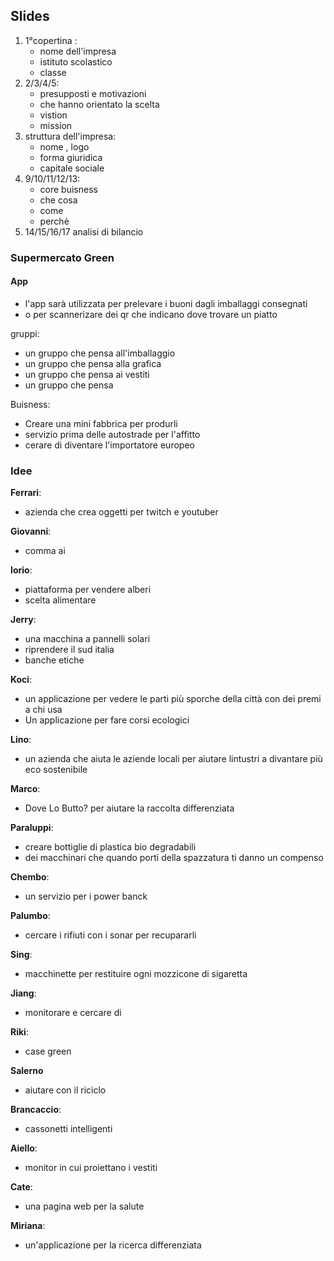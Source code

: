 
## Slides

1. 1°copertina :
    - nome dell'impresa
    - istituto scolastico
    - classe
2. 2/3/4/5:
    - presupposti e motivazioni
    - che hanno orientato la scelta
    - vistion
    - mission
3. struttura dell'impresa:
    - nome , logo
    - forma giuridica
    - capitale sociale
4. 9/10/11/12/13:
    - core buisness
    - che cosa
    - come
    - perchè
5. 14/15/16/17 analisi di bilancio




### Supermercato Green

#### App 

- l'app sarà utilizzata per prelevare i buoni dagli imballaggi consegnati
- o per scannerizare dei qr che indicano dove trovare un piatto


gruppi:
- un gruppo che pensa all'imballaggio
- un gruppo che pensa alla grafica
- un gruppo che pensa ai vestiti
- un gruppo che pensa 




Buisness:
- Creare una mini fabbrica per produrli
- servizio prima delle autostrade per l'affitto
- cerare di diventare l'importatore europeo

### Idee

**Ferrari**:
- azienda che crea oggetti per twitch e youtuber

**Giovanni**:
- comma ai

**Iorio**:
- piattaforma per vendere alberi
- scelta alimentare

**Jerry**:
- una macchina a pannelli solari
- riprendere il sud italia
- banche etiche

**Koci**:
- un applicazione per vedere le parti più sporche della città con dei 
    premi  a chi usa 
- Un applicazione per fare corsi ecologici

**Lino**:
- un azienda che aiuta le aziende locali per aiutare lintustri a divantare più 
  eco sostenibile
  
**Marco**:
- Dove Lo Butto? per aiutare la raccolta differenziata

**Paraluppi**:
- creare bottiglie di plastica bio degradabili
- dei macchinari che quando porti della spazzatura ti danno un compenso

**Chembo**:
- un servizio per i power banck 
  
**Palumbo**:
- cercare i rifiuti con i sonar per recupararli
     
**Sing**:
- macchinette per restituire ogni mozzicone di sigaretta

**Jiang**:
- monitorare e cercare di 

**Riki**:
- case green

**Salerno**
- aiutare con il riciclo

**Brancaccio**:
- cassonetti intelligenti

**Aiello**:
- monitor in cui proiettano i vestiti

**Cate**:
- una pagina web per la salute

**Miriana**:
- un'applicazione per la ricerca differenziata 
